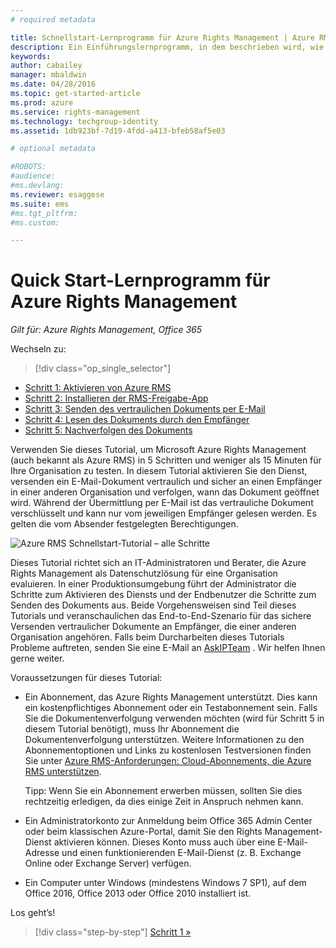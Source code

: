 ```yaml
---
# required metadata

title: Schnellstart-Lernprogramm für Azure Rights Management | Azure RMS
description: Ein Einführungslernprogramm, in dem beschrieben wird, wie Sie Microsoft Azure Rights Management in 5 Schritten und weniger als 15 Minuten für Ihre Organisation testen können.
keywords:
author: cabailey
manager: mbaldwin
ms.date: 04/28/2016
ms.topic: get-started-article
ms.prod: azure
ms.service: rights-management
ms.technology: techgroup-identity
ms.assetid: 1db923bf-7d19-4fdd-a413-bfeb58af5e03

# optional metadata

#ROBOTS:
#audience:
#ms.devlang:
ms.reviewer: esaggese
ms.suite: ems
#ms.tgt_pltfrm:
#ms.custom:

---
```


# Quick Start-Lernprogramm für Azure Rights Management

*Gilt für: Azure Rights Management, Office 365*

Wechseln zu: 
> [!div class="op_single_selector"]
- [Schritt 1: Aktivieren von Azure RMS](tutorial-step1.md)
- [Schritt 2: Installieren der RMS-Freigabe-App](tutorial-step2.md)
- [Schritt 3: Senden des vertraulichen Dokuments per E-Mail](tutorial-step3.md)
- [Schritt 4: Lesen des Dokuments durch den Empfänger](tutorial-step4.md)
- [Schritt 5: Nachverfolgen des Dokuments](tutorial-step5.md)

Verwenden Sie dieses Tutorial, um Microsoft Azure Rights Management (auch bekannt als Azure RMS) in 5 Schritten und weniger als 15 Minuten für Ihre Organisation zu testen. In diesem Tutorial aktivieren Sie den Dienst, versenden ein E-Mail-Dokument vertraulich und sicher an einen Empfänger in einer anderen Organisation und verfolgen, wann das Dokument geöffnet wird. Während der Übermittlung per E-Mail ist das vertrauliche Dokument verschlüsselt und kann nur vom jeweiligen Empfänger gelesen werden. Es gelten die vom Absender festgelegten Berechtigungen.

![Azure RMS Schnellstart-Tutorial – alle Schritte](../media/AzRMS_QuickStartStepsAll.PNG)

Dieses Tutorial richtet sich an IT-Administratoren und Berater, die Azure Rights Management als Datenschutzlösung für eine Organisation evaluieren. In einer Produktionsumgebung führt der Administrator die Schritte zum Aktivieren des Diensts und der Endbenutzer die Schritte zum Senden des Dokuments aus. Beide Vorgehensweisen sind Teil dieses Tutorials und veranschaulichen das End-to-End-Szenario für das sichere Versenden vertraulicher Dokumente an Empfänger, die einer anderen Organisation angehören. Falls beim Durcharbeiten dieses Tutorials Probleme auftreten, senden Sie eine E-Mail an [AskIPTeam](mailto:askipteam@microsoft.com?subject=Having%20problems%20with%20the%20Quick%20Start%20tutorial) . Wir helfen Ihnen gerne weiter.

Voraussetzungen für dieses Tutorial:

-   Ein Abonnement, das Azure Rights Management unterstützt. Dies kann ein kostenpflichtiges Abonnement oder ein Testabonnement sein. Falls Sie die Dokumentenverfolgung verwenden möchten (wird für Schritt 5 in diesem Tutorial benötigt), muss Ihr Abonnement die Dokumentenverfolgung unterstützen. Weitere Informationen zu den Abonnementoptionen und Links zu kostenlosen Testversionen finden Sie unter [Azure RMS-Anforderungen: Cloud-Abonnements, die Azure RMS unterstützen](requirements-subscriptions.md).

    Tipp: Wenn Sie ein Abonnement erwerben müssen, sollten Sie dies rechtzeitig erledigen, da dies einige Zeit in Anspruch nehmen kann.

-   Ein Administratorkonto zur Anmeldung beim Office 365 Admin Center oder beim klassischen Azure-Portal, damit Sie den Rights Management-Dienst aktivieren können. Dieses Konto muss auch über eine E-Mail-Adresse und einen funktionierenden E-Mail-Dienst (z. B. Exchange Online oder Exchange Server) verfügen.

-   Ein Computer unter Windows (mindestens Windows 7 SP1), auf dem Office 2016, Office 2013 oder Office 2010 installiert ist.

Los geht’s!

>[!div class="step-by-step"] [Schritt 1 »](tutorial-step1.md)





<!--HONumber=May16_HO2-->


